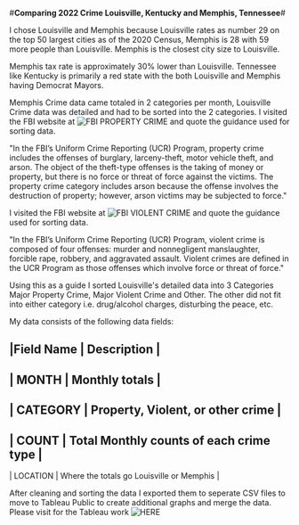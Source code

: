 #**Comparing 2022 Crime Louisville, Kentucky and Memphis, Tennessee**#

I chose Louisville and Memphis because Louisville rates as number 29 on the top 50 largest cities as of the 2020 Census, Memphis is 28 with 59 more people than Louisville.  Memphis is the closest city size to Louisville.

Memphis tax rate is approximately 30% lower than Louisville.  Tennessee like Kentucky is primarily a red state with the both Louisville and Memphis having Democrat Mayors.  

Memphis Crime data came totaled in 2 categories per month, Louisville Crime data was detailed and had to be sorted into the 2 categories.  I visited the FBI website at ![FBI PROPERTY CRIME](https://ucr.fbi.gov/crime-in-the-u.s/2018/crime-in-the-u.s.-2018/topic-pages/property-crime) and quote the guidance used for sorting data.


 "In the FBI’s Uniform Crime Reporting (UCR) Program, property crime includes the offenses of burglary, larceny-theft, motor vehicle theft, and arson. The object of the theft-type offenses is the taking of money or property, but there is no force or threat of force against the victims. The property crime category includes arson because the offense involves the destruction of property; however, arson victims may be subjected to force."

 I visited the FBI website at ![FBI VIOLENT CRIME](https://ucr.fbi.gov/crime-in-the-u.s/2010/crime-in-the-u.s.-2010/violent-crime#:~:text=Definition,%2C%20robbery%2C%20and%20aggravated%20assault.) and quote the guidance used for sorting data.


"In the FBI’s Uniform Crime Reporting (UCR) Program, violent crime is composed of four offenses: murder and nonnegligent manslaughter, forcible rape, robbery, and aggravated assault. Violent crimes are defined in the UCR Program as those offenses which involve force or threat of force."

Using this as a guide I sorted Louisville's detailed data into 3 Categories Major Property Crime, Major Violent Crime and Other.  The other did not fit into either category i.e. drug/alcohol charges, disturbing the peace, etc.

My data consists of the following data fields:

|Field Name | Description                               |
--------------------------------------------------------------------------------------------------
|  MONTH    | Monthly totals                            |
--------------------------------------------------------------
| CATEGORY  | Property, Violent, or other crime         |
------------------------------------------------------------
|  COUNT    | Total Monthly counts of each crime type   |
-------------------------------------------------------------
| LOCATION  | Where the totals go Louisville or Memphis |

After cleaning and sorting the data I exported them to seperate CSV files to move to Tableau Public to create additional graphs and merge the data.
Please visit for the Tableau work ![HERE](https://public.tableau.com/views/LouisvilleMemphisCrimeData/Sheet4?:language=en-US&:display_count=n&:origin=viz_share_link)

